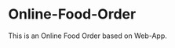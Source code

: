 # Online-Food-Order

This is an Online Food Order based on Web-App.










































































